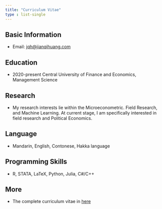 ```yaml
---
title: "Curriculum Vitae"
type : list-single
---
```


## Basic Information
- Email: [jqh@jianqihuang.com](mailto:jqh@jianqihuang.com)

## Education
- 2020-present Central University of Finance and Economics, Management Science 

## Research
- My research interests lie within the Microeconometric. Field Research, and Machine Learning. At current stage, I am specifically interested in field research and Political Economics.

## Language
- Mandarin, English, Contonese, Hakka language

## Programming Skills
- R, STATA, LaTeX, Python, Julia, C#/C++

## More
- The complete curriculum vitae in [here](https://www.jianqihuang.com/jianqihuang_cv_2302.pdf)
